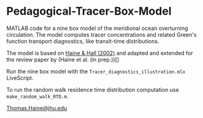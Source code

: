 # Pedagogical-Tracer-Box-Model

MATLAB code for a nine box model of the meridional ocean overturning circulation. The model computes tracer concentrations and related Green's function transport diagnostics, like transit-time distributions.

The model is based on [Haine & Hall (2002)](https://journals.ametsoc.org/view/journals/phoc/32/6/1520-0485_2002_032_1932_agttwm_2.0.co_2.xml) and adapted and extended for the review paper by (Haine et al. (in prep.))[]

Run the nine box model with the `Tracer_diagnostics_illustration.mlx` LiveScript.

To run the random walk residence time distribution computation use `make_random_walk_RTD.m`.

Thomas.Haine@jhu.edu
